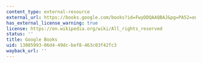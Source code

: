 ```yaml
---
content_type: external-resource
external_url: https://books.google.com/books?id=FwyDDQAAQBAJ&pg=PA52=onepage#v=onepage&q&f=false
has_external_license_warning: true
license: https://en.wikipedia.org/wiki/All_rights_reserved
status: ''
title: Google Books
uid: 13085993-06d4-49dc-bef8-463c03f42fc3
wayback_url: ''
---
```

